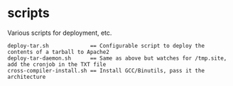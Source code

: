 # scripts
Various scripts for deployment, etc.

```
deploy-tar.sh             == Configurable script to deploy the contents of a tarball to Apache2
deploy-tar-daemon.sh      == Same as above but watches for /tmp.site, add the cronjob in the TXT file
cross-compiler-install.sh == Install GCC/Binutils, pass it the architecture
```
